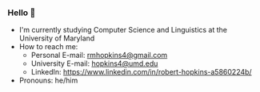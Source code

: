 ### Hello 👋

- I'm currently studying Computer Science and Linguistics at the University of Maryland
- How to reach me:
    - Personal E-mail: rmhopkins4@gmail.com
    - University E-mail: hopkins4@umd.edu
    - LinkedIn: https://www.linkedin.com/in/robert-hopkins-a5860224b/
- Pronouns: he/him

<!--
**rmhopkins4/rmhopkins4** is a ✨ _special_ ✨ repository because its `README.md` (this file) appears on your GitHub profile.

Here are some ideas to get you started:

- 🔭 I’m currently working on ...
- 🌱 I’m currently learning ...
- 👯 I’m looking to collaborate on ...
- 🤔 I’m looking for help with ...
- 💬 Ask me about ...
- 📫 How to reach me: ...
- 😄 Pronouns: ...
- ⚡ Fun fact: ...
-->
